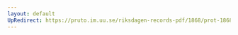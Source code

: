 ```yaml
---
layout: default
UpRedirect: https://pruto.im.uu.se/riksdagen-records-pdf/1868/prot-1868--fk--321/prot-1868--fk--321_026.pdf
---
```

